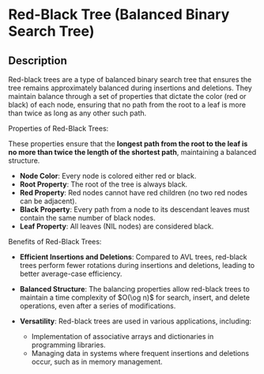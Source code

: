 # Red-Black Tree (Balanced Binary Search Tree)

## Description

Red-black trees are a type of balanced binary search tree that ensures the tree remains approximately balanced during insertions and deletions.
They maintain balance through a set of properties that dictate the color (red or black) of each node, ensuring that no path from the root to a leaf is more than twice as long as any other such path.

Properties of Red-Black Trees:

These properties ensure that the **longest path from the root to the leaf is no more than twice the length of the shortest path**, maintaining a balanced structure.

- **Node Color**: Every node is colored either red or black.
- **Root Property**: The root of the tree is always black.
- **Red Property**: Red nodes cannot have red children (no two red nodes can be adjacent).
- **Black Property**: Every path from a node to its descendant leaves must contain the same number of black nodes.
- **Leaf Property**: All leaves (NIL nodes) are considered black.

Benefits of Red-Black Trees:

- **Efficient Insertions and Deletions**: Compared to AVL trees, red-black trees perform fewer rotations during insertions and deletions, leading to better average-case efficiency.
- **Balanced Structure**: The balancing properties allow red-black trees to maintain a time complexity of $O(\og n)$ for search, insert, and delete operations, even after a series of modifications.
- **Versatility**: Red-black trees are used in various applications, including:

    - Implementation of associative arrays and dictionaries in programming libraries.
    - Managing data in systems where frequent insertions and deletions occur, such as in memory management.
